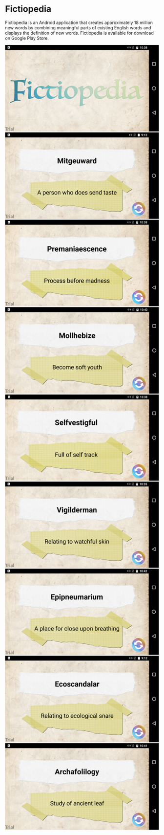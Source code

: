 # Fictiopedia

Fictiopedia is an Android application that creates approximately 18 million new words by combining meaningful parts of 
existing English words and displays the definition of new words. Fictiopedia is available for download on Google Play
Store.

![Screenshot](FictiopediaScreen.png)
![Screenshot](Mitgeuward.png)
![Screenshot](Premaniaescence.png)
![Screenshot](Mollhebize.png)
![Screenshot](Selfvestigful.png)
![Screenshot](Vigilderman.png)
![Screenshot](Epipneumarium.png)
![Screenshot](Ecoscandalar.png)
![Screenshot](Archafolilogy.png)

